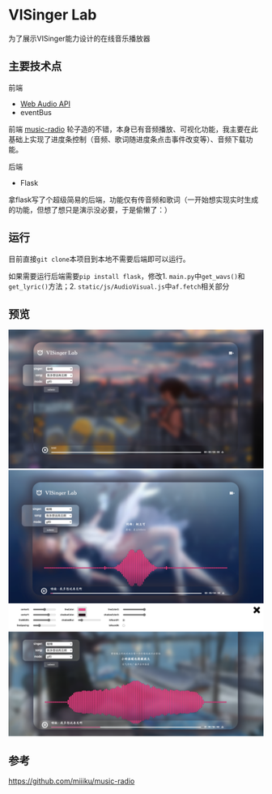 # VISinger Lab
为了展示VISinger能力设计的在线音乐播放器

## 主要技术点
前端
- [Web Audio API](https://developer.mozilla.org/en-US/docs/Web/API/BaseAudioContext) 
- eventBus

前端 [music-radio](https://github.com/miiiku/music-radio) 轮子造的不错，本身已有音频播放、可视化功能，我主要在此基础上实现了进度条控制（音频、歌词随进度条点击事件改变等）、音频下载功能。

后端
- Flask

拿flask写了个超级简易的后端，功能仅有传音频和歌词（一开始想实现实时生成的功能，但想了想只是演示没必要，于是偷懒了：）
## 运行

目前直接`git clone`本项目到本地不需要后端即可以运行。

如果需要运行后端需要`pip install flask`，修改1. `main.py`中`get_wavs()`和`get_lyric()`方法；2. `static/js/AudioVisual.js`中`af.fetch`相关部分

## 预览
![](./static/images/cover.png)
![](./static/images/cover2.png)
![](./static/images/cover3.png)
## 参考
https://github.com/miiiku/music-radio
